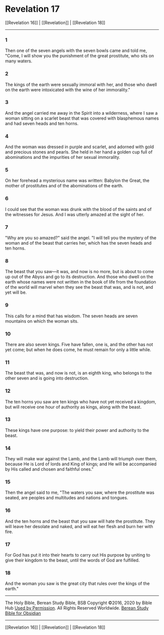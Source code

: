 # Revelation 17

[[Revelation 16]] | [[Revelation]] | [[Revelation 18]]

---

### 1
Then one of the seven angels with the seven bowls came and told me, "Come, I will show you the punishment of the great prostitute, who sits on many waters.

### 2
The kings of the earth were sexually immoral with her, and those who dwell on the earth were intoxicated with the wine of her immorality."

### 3
And the angel carried me away in the Spirit into a wilderness, where I saw a woman sitting on a scarlet beast that was covered with blasphemous names and had seven heads and ten horns.

### 4
And the woman was dressed in purple and scarlet, and adorned with gold and precious stones and pearls. She held in her hand a golden cup full of abominations and the impurities of her sexual immorality.

### 5
On her forehead a mysterious name was written: Babylon the Great, the mother of prostitutes and of the abominations of the earth.

### 6
I could see that the woman was drunk with the blood of the saints and of the witnesses for Jesus. And I was utterly amazed at the sight of her.

### 7
"Why are you so amazed?" said the angel. "I will tell you the mystery of the woman and of the beast that carries her, which has the seven heads and ten horns.

### 8
The beast that you saw—it was, and now is no more, but is about to come up out of the Abyss and go to its destruction. And those who dwell on the earth whose names were not written in the book of life from the foundation of the world will marvel when they see the beast that was, and is not, and yet will be.

### 9
This calls for a mind that has wisdom. The seven heads are seven mountains on which the woman sits.

### 10
There are also seven kings. Five have fallen, one is, and the other has not yet come; but when he does come, he must remain for only a little while.

### 11
The beast that was, and now is not, is an eighth king, who belongs to the other seven and is going into destruction.

### 12
The ten horns you saw are ten kings who have not yet received a kingdom, but will receive one hour of authority as kings, along with the beast.

### 13
These kings have one purpose: to yield their power and authority to the beast.

### 14
They will make war against the Lamb, and the Lamb will triumph over them, because He is Lord of lords and King of kings; and He will be accompanied by His called and chosen and faithful ones."

### 15
Then the angel said to me, "The waters you saw, where the prostitute was seated, are peoples and multitudes and nations and tongues.

### 16
And the ten horns and the beast that you saw will hate the prostitute. They will leave her desolate and naked, and will eat her flesh and burn her with fire.

### 17
For God has put it into their hearts to carry out His purpose by uniting to give their kingdom to the beast, until the words of God are fulfilled.

### 18
And the woman you saw is the great city that rules over the kings of the earth."

---

The Holy Bible, Berean Study Bible, BSB
Copyright ©2016, 2020 by Bible Hub
[Used by Permission](https://berean.bible/terms.htm). All Rights Reserved Worldwide.
[Berean Study Bible for Obsidian](https://github.com/gapmiss/berean-study-bible-for-obsidian)

---

[[Revelation 16]] | [[Revelation]] | [[Revelation 18]]

